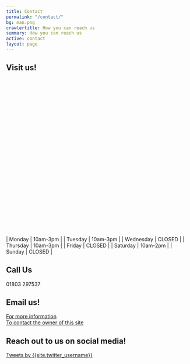 ```yaml
---
title: Contact
permalink: "/contact/"
bg: man.png
crawlertitle: How you can reach us
summary: How you can reach us
active: contact
layout: page
---
```


## Visit us!

<div id="googleMap" style="width:100%;height:400px;"></div>

<script>
function myMap() {
var mapProp= {
    center:new google.maps.LatLng(50.468161,-3.531531),
    zoom:20,
};
var map=new google.maps.Map(document.getElementById("googleMap"),mapProp);
}
</script>

<script src="https://maps.googleapis.com/maps/api/js?key=AIzaSyCocy6_kZ4oaS0t1nrOMYsEZkbr6YcZPrU&callback=myMap"></script>
<br/>

| Monday | 10am-3pm |
| Tuesday | 10am-3pm |
| Wednesday | CLOSED |
| Thursday | 10am-3pm |
| Friday | CLOSED |
| Saturday | 10am-2pm |
| Sunday | CLOSED |

<h2>Call Us</h2>
<p>01803 297537</p>

<h2>Email us!</h2>

<a href="mailto:information@humanitytorbay.org.uk">For more information</a>
<br/>
<a href="mailto:{{site.email}}">To contact the owner of this site</a>

<h2>Reach out to us on social media!</h2>

<a class="twitter-timeline" data-lang="en" data-width="500" data-dnt="true" data-height="500" href="https://twitter.com/{{site.twitter_username}}">Tweets by {{site.twitter_username}}</a> <script async src="//platform.twitter.com/widgets.js" charset="utf-8"></script>